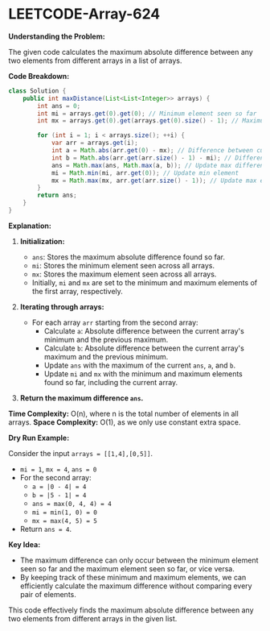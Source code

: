 # LEETCODE-Array-624
**Understanding the Problem:**

The given code calculates the maximum absolute difference between any two elements from different arrays in a list of arrays.

**Code Breakdown:**

```java
class Solution {
    public int maxDistance(List<List<Integer>> arrays) {
        int ans = 0;
        int mi = arrays.get(0).get(0); // Minimum element seen so far
        int mx = arrays.get(0).get(arrays.get(0).size() - 1); // Maximum element seen so far

        for (int i = 1; i < arrays.size(); ++i) {
            var arr = arrays.get(i);
            int a = Math.abs(arr.get(0) - mx); // Difference between current array's min and previous max
            int b = Math.abs(arr.get(arr.size() - 1) - mi); // Difference between current array's max and previous min
            ans = Math.max(ans, Math.max(a, b)); // Update max difference
            mi = Math.min(mi, arr.get(0)); // Update min element
            mx = Math.max(mx, arr.get(arr.size() - 1)); // Update max element
        }
        return ans;
    }
}
```

**Explanation:**

1. **Initialization:**
   - `ans`: Stores the maximum absolute difference found so far.
   - `mi`: Stores the minimum element seen across all arrays.
   - `mx`: Stores the maximum element seen across all arrays.
   - Initially, `mi` and `mx` are set to the minimum and maximum elements of the first array, respectively.

2. **Iterating through arrays:**
   - For each array `arr` starting from the second array:
     - Calculate `a`: Absolute difference between the current array's minimum and the previous maximum.
     - Calculate `b`: Absolute difference between the current array's maximum and the previous minimum.
     - Update `ans` with the maximum of the current `ans`, `a`, and `b`.
     - Update `mi` and `mx` with the minimum and maximum elements found so far, including the current array.

3. **Return the maximum difference `ans`.**

**Time Complexity:** O(n), where n is the total number of elements in all arrays.
**Space Complexity:** O(1), as we only use constant extra space.

**Dry Run Example:**

Consider the input `arrays = [[1,4],[0,5]]`.

- `mi = 1`, `mx = 4`, `ans = 0`
- For the second array:
  - `a = |0 - 4| = 4`
  - `b = |5 - 1| = 4`
  - `ans = max(0, 4, 4) = 4`
  - `mi = min(1, 0) = 0`
  - `mx = max(4, 5) = 5`
- Return `ans = 4`.

**Key Idea:**
- The maximum difference can only occur between the minimum element seen so far and the maximum element seen so far, or vice versa.
- By keeping track of these minimum and maximum elements, we can efficiently calculate the maximum difference without comparing every pair of elements.

This code effectively finds the maximum absolute difference between any two elements from different arrays in the given list.
 

